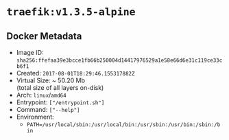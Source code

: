 # `traefik:v1.3.5-alpine`

## Docker Metadata

- Image ID: `sha256:ffefaa39e3bcce1fb66b250004d14417976529a1e58e66d6e31c119ce33cb6f1`
- Created: `2017-08-01T18:29:46.155317882Z`
- Virtual Size: ~ 50.20 Mb  
  (total size of all layers on-disk)
- Arch: `linux`/`amd64`
- Entrypoint: `["/entrypoint.sh"]`
- Command: `["--help"]`
- Environment:
  - `PATH=/usr/local/sbin:/usr/local/bin:/usr/sbin:/usr/bin:/sbin:/bin`
